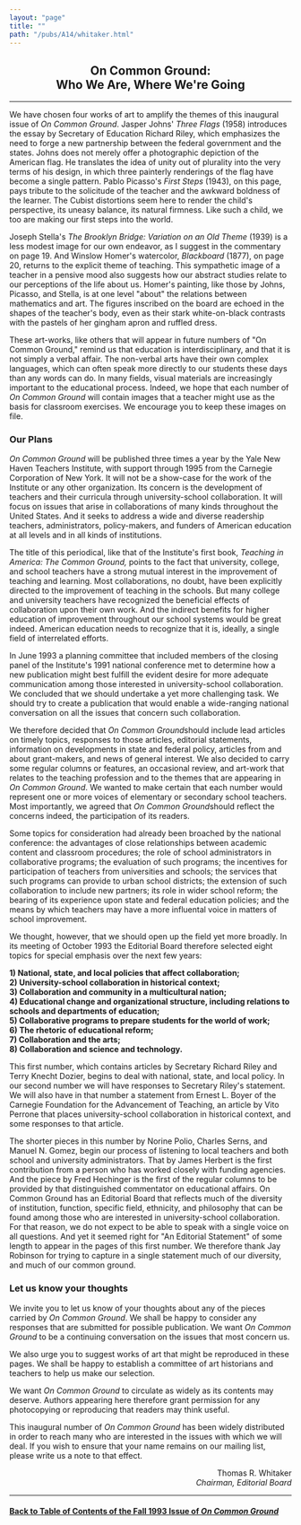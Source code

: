 ```yaml
---
layout: "page"
title: ""
path: "/pubs/A14/whitaker.html"
---
```

<main>
<center>
<h2>On Common Ground:<br/> Who We Are, Where We're Going</h2>
</center>
<hr/>
We have chosen four works of art to amplify the themes of this inaugural
issue of <i>On Common Ground</i>. Jasper Johns' <i>Three Flags</i> (1958)
introduces the essay by Secretary of Education Richard Riley, which
emphasizes the need to forge a new partnership between the federal
government and the states. Johns does not merely offer a photographic
depiction of the American flag. He translates the idea of unity out of
plurality into the very terms of his design, in which three painterly
renderings of the flag have become a single pattern. Pablo Picasso's
<i>First Steps</i>  (1943), on this page, pays tribute to the solicitude
of the teacher and the awkward boldness of the learner. The Cubist
distortions seem here to render the child's perspective, its uneasy
balance, its natural firmness. Like such a child, we too are making our
first steps into the world.
<p>
Joseph Stella's <i>The Brooklyn Bridge: Variation on an Old Theme</i>
(1939) is a less modest image for our own endeavor, as I suggest in the
commentary on page 19. And Winslow Homer's watercolor, <i>Blackboard</i>
(1877), on page 20, returns to the explicit theme of teaching. This
sympathetic image of a teacher in a pensive mood also suggests how our
abstract studies relate to our perceptions of the life about us. Homer's
painting, like those by Johns, Picasso, and Stella, is at one level
"about" the relations between mathematics and art. The figures inscribed
on the board are echoed in the shapes of the teacher's body, even as their
stark white-on-black contrasts with the pastels of her gingham apron and
ruffled dress.
</p><p>
These art-works, like others that will appear in future numbers of "On
Common Ground," remind us that education is interdisciplinary, and that it
is not simply a verbal affair. The non-verbal arts have their own complex
languages, which can often speak more directly to our students these days
than any words can do. In many fields, visual materials are increasingly
important to the educational process. Indeed, we hope that each number of
<i>On Common Ground</i> will contain images that a teacher might use as
the basis for classroom exercises. We encourage you to keep these images
on file.
</p><h3>Our Plans</h3>
<i>On Common Ground</i> will be published three times a year by the Yale
New Haven Teachers Institute, with support through 1995 from the Carnegie
Corporation of New York. It will not be a show-case for the work of the
Institute or any other organization. Its concern is the development of
teachers and their curricula through university-school collaboration. It
will focus on issues that arise in collaborations of many kinds throughout
the United States. And it seeks to address a wide and diverse readership
teachers, administrators, policy-makers, and funders of American education
at all levels and in all kinds of institutions.
<p>
The title of this periodical, like that of the Institute's first book,
<i>Teaching in America: The Common Ground,</i> points to the fact that
university, college, and school teachers have a strong mutual interest in
the improvement of teaching and learning. Most collaborations, no doubt,
have been explicitly directed to the improvement of teaching in the
schools. But many college and university teachers have recognized the
beneficial effects of collaboration upon their own work. And the indirect
benefits for higher education of improvement throughout our school systems
would be great indeed. American education needs to recognize that it is,
ideally, a single field of interrelated efforts.
</p><p>
In June 1993 a planning committee that included members of the closing
panel of the Institute's 1991 national conference met to determine how a
new publication might best fulfill the evident desire for more adequate
communication among those interested in university-school collaboration.
We concluded that we should undertake a yet more challenging task. We
should try to create a publication that would enable a wide-ranging
national conversation on all the issues that concern such collaboration.
</p><p>
We therefore decided that <i>On Common Ground</i>should include lead
articles on timely topics, responses to those articles, editorial
statements, information on developments in state and federal policy,
articles from and about grant-makers, and news of general interest. We
also decided to carry some regular columns or features, an occasional
review, and art-work that relates to the teaching profession and to the
themes that are appearing in <i>On Common Ground</i>. We wanted to make
certain that each number would represent one or more voices of elementary
or secondary school teachers. Most importantly, we agreed that <i>On
Common Ground</i>should reflect the concerns indeed, the participation of
its readers.
</p><p>
Some topics for consideration had already been broached by the national
conference: the advantages of close relationships between academic content
and classroom procedures; the role of school administrators in
collaborative programs; the evaluation of such programs; the incentives
for participation of teachers from universities and schools; the services
that such programs can provide to urban school districts; the extension of
such collaboration to include new partners; its role in wider school
reform; the bearing of its experience upon state and federal education
policies; and the means by which teachers may have a more influental voice
in matters of school improvement.
</p><p>
We thought, however, that we should open up the field yet more broadly. In
its meeting of October 1993 the Editorial Board therefore selected eight
topics for special emphasis over the next few years:
</p><p>
<b>1) National, state, and local policies that affect collaboration;
<br/>
2) University-school collaboration in historical context; 
<br/>
3) Collaboration and community in a multicultural nation; 
<br/>
4) Educational change and organizational structure, including relations to
schools and departments of education; 
<br/>
5) Collaborative programs to prepare students for the world of work;
<br/> 6) The rhetoric of educational reform; <br/>
7) Collaboration and the arts;<br/>
8) Collaboration and science and technology.
</b></p><p>
This first number, which contains articles by Secretary Richard Riley and
Terry Knecht Dozier, begins to deal with national, state, and local
policy. In our second number we will have responses to Secretary Riley's
statement. We will also have in that number a statement from Ernest L.
Boyer of the Carnegie Foundation for the Advancement of Teaching, an
article by Vito Perrone that places university-school collaboration in
historical context, and some responses to that article.
</p><p>
The shorter pieces in this number by Norine Polio, Charles Serns, and
Manuel N. Gomez, begin our process of listening to local teachers and both
school and university administrators. That by James Herbert is the first
contribution from a person who has worked closely with funding agencies.
And the piece by Fred Hechinger is the first of the regular columns to be
provided by that distinguished commentator on educational affairs.
<p. <i="">On Common Ground has an Editorial Board that reflects much of the
diversity of institution, function, specific field, ethnicity, and
philosophy that can be found among those who are interested in
university-school collaboration. For that reason, we do not expect to be
able to speak with a single voice on all questions. And yet it seemed
right for "An Editorial Statement" of some length to appear in the pages
of this first number. We therefore thank Jay Robinson for trying to
capture in a single statement much of our diversity, and much of our
common ground.
</p.></p><h3>Let us know your thoughts</h3>
We invite you to let us know of your thoughts about any of the pieces
carried by <i>On Common Ground</i>. We shall be happy to consider any
responses that are submitted for possible publication. We want <i>On
Common Ground</i> to be a continuing conversation on the issues that most
concern us.
<p>
We also urge you to suggest works of art that might be reproduced in these
pages. We shall be happy to establish a committee of art historians and
teachers to help us make our selection.
</p><p>
We want <i>On Common Ground</i> to circulate as widely as its contents may
deserve. Authors appearing here therefore grant permission for any
photocopying or reproducing that readers may think useful.
</p><p>
This inaugural number of <i>On Common Ground</i> has been widely
distributed in order to reach many who are interested in the issues with
which we will deal. If you wish to ensure that your name remains on our
mailing list, please write us a note to that effect.
</p><p align="right">Thomas R. Whitaker
<br/> <i>Chairman, Editorial Board </i>
</p>
<hr/>
<h4><a href=".\">Back to
Table of Contents of the Fall 1993 Issue of <i>On Common
Ground</i></a>
</h4>
</main>